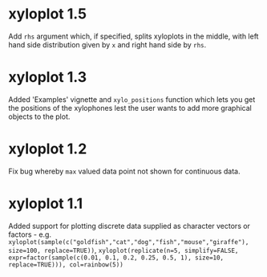 # xyloplot 1.5

Add `rhs` argument which, if specified, splits xyloplots in the middle, with left hand side distribution given by `x` and right hand side by `rhs`.

# xyloplot 1.3

Added 'Examples' vignette and `xylo_positions` function which lets you get the positions of the xylophones lest the user wants to add more graphical objects to the plot.

# xyloplot 1.2

Fix bug whereby `max` valued data point not shown for continuous data.

# xyloplot 1.1

Added support for plotting discrete data supplied as character vectors or factors - e.g. `xyloplot(sample(c("goldfish","cat","dog","fish","mouse","giraffe"), size=100, replace=TRUE))`, `xyloplot(replicate(n=5, simplify=FALSE, expr=factor(sample(c(0.01, 0.1, 0.2, 0.25, 0.5, 1), size=10, replace=TRUE))), col=rainbow(5))`
